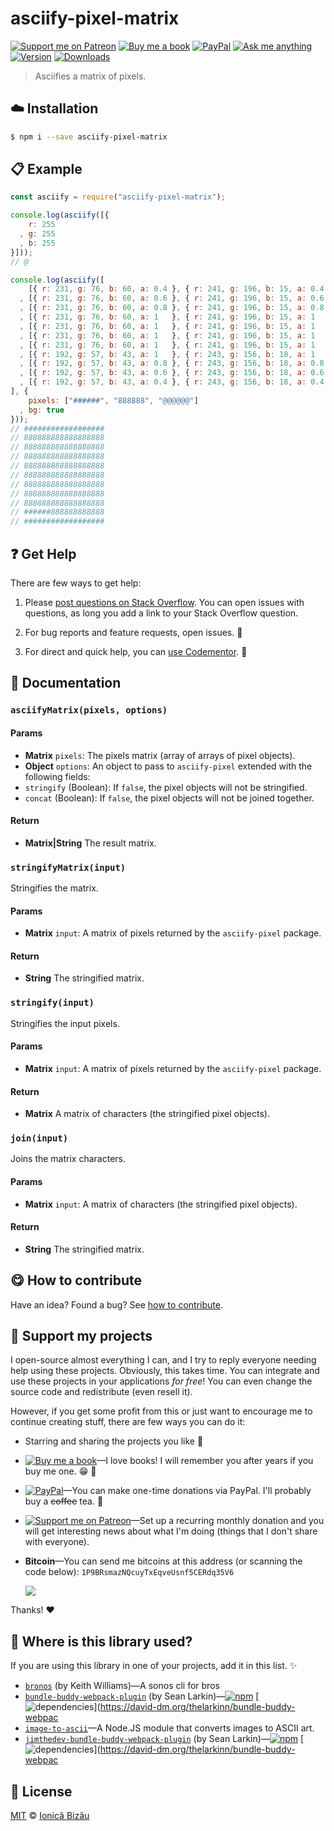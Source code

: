 <!-- Please do not edit this file. Edit the `blah` field in the `package.json` instead. If in doubt, open an issue. -->


# asciify-pixel-matrix

 [![Support me on Patreon][badge_patreon]][patreon] [![Buy me a book][badge_amazon]][amazon] [![PayPal][badge_paypal_donate]][paypal-donations] [![Ask me anything](https://img.shields.io/badge/ask%20me-anything-1abc9c.svg)](https://github.com/IonicaBizau/ama) [![Version](https://img.shields.io/npm/v/asciify-pixel-matrix.svg)](https://www.npmjs.com/package/asciify-pixel-matrix) [![Downloads](https://img.shields.io/npm/dt/asciify-pixel-matrix.svg)](https://www.npmjs.com/package/asciify-pixel-matrix)

> Asciifies a matrix of pixels.

## :cloud: Installation

```sh
$ npm i --save asciify-pixel-matrix
```


## :clipboard: Example



```js
const asciify = require("asciify-pixel-matrix");

console.log(asciify([{
    r: 255
  , g: 255
  , b: 255
}]));
// @

console.log(asciify([
    [{ r: 231, g: 76, b: 60, a: 0.4 }, { r: 241, g: 196, b: 15, a: 0.4 }, { r: 52, g: 152, b: 219, a: 0.4 }]
  , [{ r: 231, g: 76, b: 60, a: 0.6 }, { r: 241, g: 196, b: 15, a: 0.6 }, { r: 52, g: 152, b: 219, a: 0.6 }]
  , [{ r: 231, g: 76, b: 60, a: 0.8 }, { r: 241, g: 196, b: 15, a: 0.8 }, { r: 52, g: 152, b: 219, a: 0.8 }]
  , [{ r: 231, g: 76, b: 60, a: 1   }, { r: 241, g: 196, b: 15, a: 1   }, { r: 52, g: 152, b: 219, a: 1   }]
  , [{ r: 231, g: 76, b: 60, a: 1   }, { r: 241, g: 196, b: 15, a: 1   }, { r: 52, g: 152, b: 219, a: 1   }]
  , [{ r: 231, g: 76, b: 60, a: 1   }, { r: 241, g: 196, b: 15, a: 1   }, { r: 52, g: 152, b: 219, a: 1   }]
  , [{ r: 231, g: 76, b: 60, a: 1   }, { r: 241, g: 196, b: 15, a: 1   }, { r: 52, g: 152, b: 219, a: 1   }]
  , [{ r: 192, g: 57, b: 43, a: 1   }, { r: 243, g: 156, b: 18, a: 1   }, { r: 41, g: 128, b: 185, a: 1   }]
  , [{ r: 192, g: 57, b: 43, a: 0.8 }, { r: 243, g: 156, b: 18, a: 0.8 }, { r: 41, g: 128, b: 185, a: 0.8 }]
  , [{ r: 192, g: 57, b: 43, a: 0.6 }, { r: 243, g: 156, b: 18, a: 0.6 }, { r: 41, g: 128, b: 185, a: 0.6 }]
  , [{ r: 192, g: 57, b: 43, a: 0.4 }, { r: 243, g: 156, b: 18, a: 0.4 }, { r: 41, g: 128, b: 185, a: 0.4 }]
], {
    pixels: ["######", "888888", "@@@@@@"]
  , bg: true
}));
// ##################
// 888888888888888888
// 888888888888888888
// 888888888888888888
// 888888888888888888
// 888888888888888888
// 888888888888888888
// 888888888888888888
// 888888888888888888
// ######888888888888
// ##################
```



## :question: Get Help

There are few ways to get help:

 1. Please [post questions on Stack Overflow](https://stackoverflow.com/questions/ask). You can open issues with questions, as long you add a link to your Stack Overflow question.
 2. For bug reports and feature requests, open issues. :bug:

 3. For direct and quick help, you can [use Codementor](https://www.codementor.io/johnnyb). :rocket:



## :memo: Documentation


### `asciifyMatrix(pixels, options)`

#### Params

- **Matrix** `pixels`: The pixels matrix (array of arrays of pixel objects).
- **Object** `options`: An object to pass to `asciify-pixel` extended with the following fields:
 - `stringify` (Boolean): If `false`, the pixel objects will not be stringified.
 - `concat` (Boolean): If `false`, the pixel objects will not be joined together.

#### Return
- **Matrix|String** The result matrix.

### `stringifyMatrix(input)`
Stringifies the matrix.

#### Params

- **Matrix** `input`: A matrix of pixels returned by the `asciify-pixel` package.

#### Return
- **String** The stringified matrix.

### `stringify(input)`
Stringifies the input pixels.

#### Params

- **Matrix** `input`: A matrix of pixels returned by the `asciify-pixel` package.

#### Return
- **Matrix** A matrix of characters (the stringified pixel objects).

### `join(input)`
Joins the matrix characters.

#### Params

- **Matrix** `input`: A matrix of characters (the stringified pixel objects).

#### Return
- **String** The stringified matrix.



## :yum: How to contribute
Have an idea? Found a bug? See [how to contribute][contributing].


## :sparkling_heart: Support my projects

I open-source almost everything I can, and I try to reply everyone needing help using these projects. Obviously,
this takes time. You can integrate and use these projects in your applications *for free*! You can even change the source code and redistribute (even resell it).

However, if you get some profit from this or just want to encourage me to continue creating stuff, there are few ways you can do it:

 - Starring and sharing the projects you like :rocket:
 - [![Buy me a book][badge_amazon]][amazon]—I love books! I will remember you after years if you buy me one. :grin: :book:
 - [![PayPal][badge_paypal]][paypal-donations]—You can make one-time donations via PayPal. I'll probably buy a ~~coffee~~ tea. :tea:
 - [![Support me on Patreon][badge_patreon]][patreon]—Set up a recurring monthly donation and you will get interesting news about what I'm doing (things that I don't share with everyone).
 - **Bitcoin**—You can send me bitcoins at this address (or scanning the code below): `1P9BRsmazNQcuyTxEqveUsnf5CERdq35V6`

    ![](https://i.imgur.com/z6OQI95.png)

Thanks! :heart:


## :dizzy: Where is this library used?
If you are using this library in one of your projects, add it in this list. :sparkles:


 - [`bronos`](https://npmjs.com/package/bronos) (by Keith Williams)—A sonos cli for bros
 - [`bundle-buddy-webpack-plugin`](https://npmjs.com/package/bundle-buddy-webpack-plugin) (by Sean Larkin)—[![npm](https://badge.fury.io/js/bundle-buddy-webpack-plugin.svg)](https://badge.fury.io/js/bundle-buddy-webpack-plugin) [![dependencies](https://david-dm.org/TheLarkInn/bundle-buddy-webpack-plugin.svg)](https://david-dm.org/thelarkinn/bundle-buddy-webpac
 - [`image-to-ascii`](https://github.com/IonicaBizau/image-to-ascii)—A Node.JS module that converts images to ASCII art.
 - [`jimthedev-bundle-buddy-webpack-plugin`](https://npmjs.com/package/jimthedev-bundle-buddy-webpack-plugin) (by Sean Larkin)—[![npm](https://badge.fury.io/js/bundle-buddy-webpack-plugin.svg)](https://badge.fury.io/js/bundle-buddy-webpack-plugin) [![dependencies](https://david-dm.org/TheLarkInn/bundle-buddy-webpack-plugin.svg)](https://david-dm.org/thelarkinn/bundle-buddy-webpac

## :scroll: License

[MIT][license] © [Ionică Bizău][website]

[badge_patreon]: http://ionicabizau.github.io/badges/patreon.svg
[badge_amazon]: http://ionicabizau.github.io/badges/amazon.svg
[badge_paypal]: http://ionicabizau.github.io/badges/paypal.svg
[badge_paypal_donate]: http://ionicabizau.github.io/badges/paypal_donate.svg
[patreon]: https://www.patreon.com/ionicabizau
[amazon]: http://amzn.eu/hRo9sIZ
[paypal-donations]: https://www.paypal.com/cgi-bin/webscr?cmd=_s-xclick&hosted_button_id=RVXDDLKKLQRJW
[donate-now]: http://i.imgur.com/6cMbHOC.png

[license]: http://showalicense.com/?fullname=Ionic%C4%83%20Biz%C4%83u%20%3Cbizauionica%40gmail.com%3E%20(https%3A%2F%2Fionicabizau.net)&year=2016#license-mit
[website]: https://ionicabizau.net
[contributing]: /CONTRIBUTING.md
[docs]: /DOCUMENTATION.md
